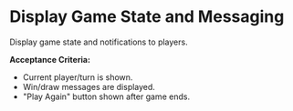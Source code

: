 # Display Game State and Messaging

Display game state and notifications to players.

**Acceptance Criteria:**
- Current player/turn is shown.
- Win/draw messages are displayed.
- "Play Again" button shown after game ends.